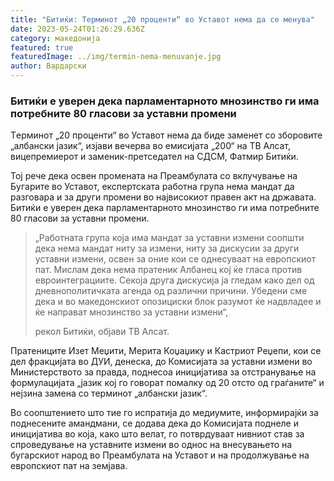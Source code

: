 ```yaml
---
title: "Битиќи: Терминот „20 проценти“ во Уставот нема да се менува"
date: 2023-05-24T01:26:29.636Z
category: македонија
featured: true
featuredImage: ../img/termin-nema-menuvanje.jpg
author: Вардарски
---
```

<!--StartFragment-->

### Битиќи е уверен дека парламентарното мнозинство ги има потребните 80 гласови за уставни промени

Tерминот „20 проценти“ во Уставот нема да биде заменет со зборовите „албански јазик“, изјави вечерва во емисијата „200“ на ТВ Алсат, вицепремиерот и заменик-претседател на СДСМ, Фатмир Битиќи.

Тој рече дека освен промената на Преамбулата со вклучување на Бугарите во Уставот, експертската работна група нема мандат да разговара и за други промени во највисокиот правен акт на државата. Битиќи е уверен дека парламентарното мнозинство ги има потребните 80 гласови за уставни промени.

> „Работната група која има мандат за уставни измени соопшти дека нема мандат ниту за измени, ниту за дискусии за други уставни измени, освен за оние кои се однесуваат на европскиот пат. Мислам дека нема пратеник Албанец кој ќе гласа против евроинтеграциите. Секоја друга дискусија ја гледам како дел од дневнополитичката агенда од различни причини. Убедени сме дека и во македонскиот опозициски блок разумот ќе надвладее и ќе направат мнозинство за уставни измени“,
>
> рекол Битиќи, објави ТВ Алсат.

Пратениците Изет Меџити, Мерита Коџаџику и Кастриот Реџепи, кои се дел фракцијата во ДУИ, денеска, до Комисијата за уставни измени во Министерството за правда, поднесоа иницијатива за отстранување на формулацијата „јазик кој го говорат помалку од 20 отсто од граѓаните“ и нејзина замена со терминот „албански јазик“.

Во соопштението што тие го испратија до медиумите, информирајќи за поднесените амандмани, се додава дека до Комисијата поднеле и иницијатива во која, како што велат, го потврдуваат нивниот став за спроведување на уставните измени во однос на внесувањето на бугарскиот народ во Преамбулата на Уставот и на продолжување на европскиот пат на земјава.

<!--EndFragment-->